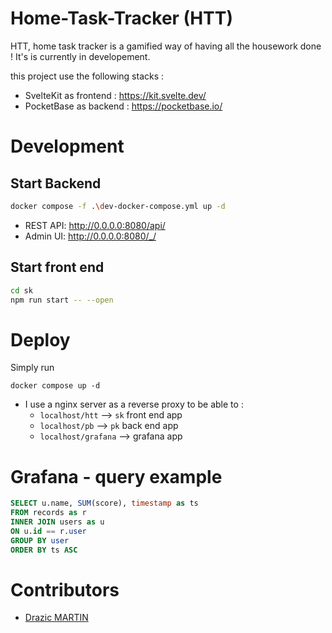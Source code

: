 # Home-Task-Tracker (HTT)

HTT, home task tracker is a gamified way of having all the housework done !
It's is currently in developement.

this project use the following stacks :
- SvelteKit as frontend : https://kit.svelte.dev/
- PocketBase as backend : https://pocketbase.io/

# Development 
## Start Backend
```bash
docker compose -f .\dev-docker-compose.yml up -d
```
- REST API: http://0.0.0.0:8080/api/
- Admin UI: http://0.0.0.0:8080/_/

## Start front end
```bash
cd sk
npm run start -- --open
```

# Deploy
Simply run
```
docker compose up -d
```

- I use a nginx server as a reverse proxy to be able to :
  - `localhost/htt` --> `sk` front end app
  - `localhost/pb` --> `pk` back end app
  - `localhost/grafana` --> grafana app

# Grafana - query example

```sql
SELECT u.name, SUM(score), timestamp as ts 
FROM records as r
INNER JOIN users as u
ON u.id == r.user
GROUP BY user
ORDER BY ts ASC
```

# Contributors

- [Drazic MARTIN](https://github.com/drazicmartin)